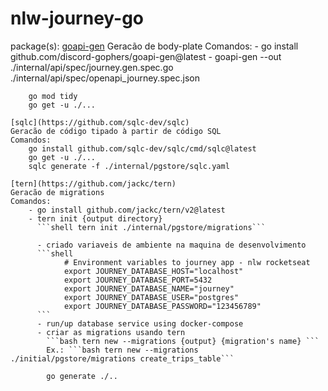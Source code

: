# nlw-journey-go

package(s):
    [goapi-gen](https://github.com/discord-gophers/goapi-gen)
    Geracão de body-plate
    Comandos:
        - go install github.com/discord-gophers/goapi-gen@latest
        - goapi-gen --out ./internal/api/spec/journey.gen.spec.go ./internal/api/spec/openapi_journey.spec.json

        go mod tidy
        go get -u ./...

    [sqlc](https://github.com/sqlc-dev/sqlc)
    Geracão de código tipado à partir de código SQL
    Comandos:
        go install github.com/sqlc-dev/sqlc/cmd/sqlc@latest
        go get -u ./...
        sqlc generate -f ./internal/pgstore/sqlc.yaml
        
    [tern](https://github.com/jackc/tern)
    Geracão de migrations
    Comandos:        
        - go install github.com/jackc/tern/v2@latest
        - tern init {output directory}
          ```shell tern init ./internal/pgstore/migrations```

          - criado variaveis de ambiente na maquina de desenvolvimento
          ```shell
                # Environment variables to journey app - nlw rocketseat
                export JOURNEY_DATABASE_HOST="localhost"
                export JOURNEY_DATABASE_PORT=5432
                export JOURNEY_DATABASE_NAME="journey"
                export JOURNEY_DATABASE_USER="postgres"
                export JOURNEY_DATABASE_PASSWORD="123456789"
          ```
          - run/up database service using docker-compose
          - criar as migrations usando tern
            ```bash tern new --migrations {output} {migration's name} ```
            Ex.: ```bash tern new --migrations ./initial/pgstore/migrations create_trips_table```
            
            go generate ./..

